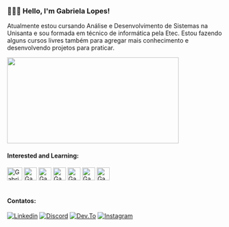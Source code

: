 ### 👩🏻‍💻 Hello, I'm Gabriela Lopes!

Atualmente estou cursando Análise e Desenvolvimento de Sistemas na Unisanta e sou formada em técnico de informática pela Etec.
Estou fazendo alguns cursos livres também para agregar mais conhecimento e desenvolvendo projetos para praticar.


<div>
  <img height="200" width="400" src="https://github-readme-stats.vercel.app/api/top-langs/?username=lopesagabriela&layout-compac&theme=radical"/>
</div>

#### Interested and Learning:

<div>
  <img align="center" alt="Gabriela-html" height="30" width="35" src="https://cdn.jsdelivr.net/gh/devicons/devicon/icons/html5/html5-original.svg"/>
  <img align="center" alt="Gabriela-css" height="30" width="30" src="https://cdn.jsdelivr.net/gh/devicons/devicon/icons/css3/css3-original.svg"/>
  <img align="center" alt="Gabriela-js" height="30" width="30" src="https://cdn.jsdelivr.net/gh/devicons/devicon/icons/javascript/javascript-original.svg"/>
   <img align="center" alt="Gabriela-python" height="30" width="30" src="https://cdn.jsdelivr.net/gh/devicons/devicon/icons/python/python-original.svg"/>
  <img align="center" alt="Gabriela-flask" height="30" width="30" src="https://cdn.jsdelivr.net/gh/devicons/devicon/icons/flask/flask-original.svg"/>
  <img align="center" alt="Gabriela-postgresql" height="30" width="30" src="https://cdn.jsdelivr.net/gh/devicons/devicon/icons/postgresql/postgresql-original.svg"/>
 <img align="center" alt="Gabriela-sqlite" height="30" width="30" src="https://cdn.jsdelivr.net/gh/devicons/devicon/icons/sqlite/sqlite-original.svg"/>
  
</div>

<h1>
  
</h1>

#### Contatos: 

[![Linkedin](https://img.shields.io/badge/LinkedIn-0077B5?style=for-the-badge&logo=linkedin&logoColor=white)](https://www.linkedin.com/in/lopesagabriela/)
[![Discord](https://img.shields.io/badge/Discord-7289DA?style=for-the-badge&logo=discord&logoColor=white)]()
[![Dev.To](https://img.shields.io/badge/dev.to-0A0A0A?style=for-the-badge&logo=devdotto&logoColor=white)]()
[![Instagram](https://img.shields.io/badge/Instagram-E4405F?style=for-the-badge&logo=instagram&logoColor=white)](https:\\www.instagram.com/gaabyziin)


